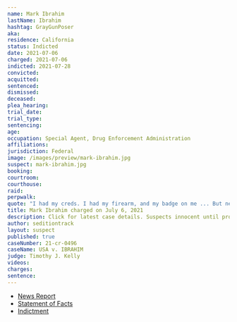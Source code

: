 ```yaml
---
name: Mark Ibrahim
lastName: Ibrahim
hashtag: GrayGunPoser
aka:
residence: California
status: Indicted
date: 2021-07-06
charged: 2021-07-06
indicted: 2021-07-28
convicted:
acquitted:
sentenced:
dismissed:
deceased:
plea_hearing:
trial_date:
trial_type:
sentencing:
age:
occupation: Special Agent, Drug Enforcement Administration
affiliations:
jurisdiction: Federal
image: /images/preview/mark-ibrahim.jpg
suspect: mark-ibrahim.jpg
booking:
courtroom:
courthouse:
raid:
perpwalk:
quote: "I had my creds. I had my firearm, and my badge on me ... But never exposed ... Not that I know of."
title: Mark Ibrahim charged on July 6, 2021
description: Click for latest case details. Suspects innocent until proven guilty.
author: seditiontrack
layout: suspect
published: true
caseNumber: 21-cr-0496
caseName: USA v. IBRAHIM
judge: Timothy J. Kelly
videos:
charges:
sentence:
---
```

- [News Report](https://www.cbsnews.com/news/mark-ibrahim-dea-agent-arrested-capitol-riot-gun-badge/)
- [Statement of Facts](https://www.justice.gov/usao-dc/case-multi-defendant/file/1413286/download)
- [Indictment](https://www.justice.gov/usao-dc/case-multi-defendant/file/1422231/download)

